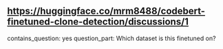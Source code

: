 ## https://huggingface.co/mrm8488/codebert-finetuned-clone-detection/discussions/1

contains_question: yes
question_part: Which dataset is this finetuned on?